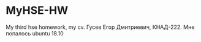 # MyHSE-HW
My third hse homework, my cv.
Гусев Егор Дмитриевич, КНАД-222.
Мне попалось ubuntu 18.10
